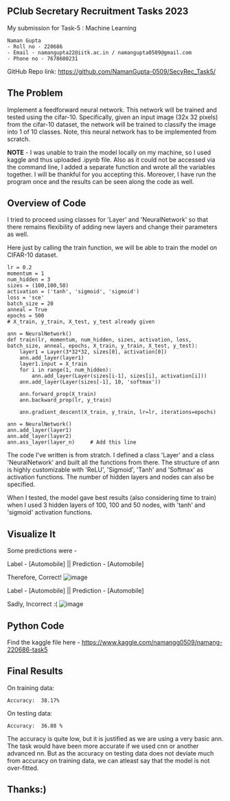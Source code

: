 
## PClub Secretary Recruitment Tasks 2023


My submission for Task-5 : Machine Learning


 
    Naman Gupta
    - Roll no - 220686
    - Email - namangupta22@iitk.ac.in / namangupta0509@gmail.com
    - Phone no - 7678600231



GitHub Repo link: https://github.com/NamanGupta-0509/SecyRec_Task5/
## The Problem
Implement a feedforward neural network. This network will be trained and tested using the cifar-10. Specifically, given an input image (32x 32 pixels) from the cifar-10 dataset, the network will be trained to classify the image into 1 of 10 classes. Note, this neural network has to be implemented from scratch.


**NOTE** - I was unable to train the model locally on my machine, so I used kaggle and thus uploaded .ipynb file. Also as it could not be accessed via the command line, I added a separate function and wrote all the variables together. I will be  thankful for you accepting this. Moreover, I have run the program once and the results can be seen along the code as well.
## Overview of Code

I tried to proceed using classes for 'Layer' and 'NeuralNetwork' so that there remains flexibility of adding new layers and change their parameters as well.

Here just by calling the train function, we will be able to train the model on CIFAR-10 dataset.

```
lr = 0.2
momentum = 1
num_hidden = 3
sizes = (100,100,50)
activation = ('tanh', 'sigmoid', 'sigmoid')
loss = 'sce'
batch_size = 20
anneal = True
epochs = 500
# X_train, y_train, X_test, y_test already given

ann = NeuralNetwork()
def train(lr, momentum, num_hidden, sizes, activation, loss, batch_size, anneal, epochs, X_train, y_train, X_test, y_test):
    layer1 = Layer(3*32*32, sizes[0], activation[0])
    ann.add_layer(layer1)
    layer1.input = X_train
    for i in range(1, num_hidden):
        ann.add_layer(Layer(sizes[i-1], sizes[i], activation[i]))
    ann.add_layer(Layer(sizes[-1], 10, 'softmax'))
                  
    ann.forward_prop(X_train)
    ann.backward_prop(lr, y_train)

    ann.gradient_descent(X_train, y_train, lr=lr, iterations=epochs)
```

```
ann = NeuralNetwork()
ann.add_layer(layer1)
ann.add_layer(layer2)
ann.ass_layer(layer_n)     # Add this line

```

The code I've written is from stratch. I defined a class 'Layer' and a class 'NeuralNetwork' and built all the functions from there. The structure of ann is highly customizable with 'ReLU', 'Sigmoid', 'Tanh' and 'Softmax' as activation functions. The number of hidden layers and nodes can also be specified.

When I tested, the model gave best results (also considering time to train) when I used 3 hidden layers of 100, 100 and 50 nodes, with 'tanh' and 'sigmoid' activation functions.
## Visualize It

Some predictions were - 

Label - [Automobile] || Prediction - [Automobile]

Therefore, Correct!
![image](https://github.com/NamanGupta-0509/SecyRec_Task5/assets/66472692/de08a19f-ddcd-4bdd-a410-5c9e3120dc7d)



Label - [Automobile] || Prediction - [Automobile]

Sadly, Incorrect :(
![image](https://github.com/NamanGupta-0509/SecyRec_Task5/assets/66472692/86ca3a2a-4a85-4ab6-88f9-15135e8004fe)


## Python Code

Find the kaggle file here - 
https://www.kaggle.com/namangg0509/namang-220686-task5

## Final Results

On training data:
```
Accuracy:  38.17%
```
On testing data:
```
Accuracy:  36.88 %
```
The accuracy is quite low, but it is justified as we are using a very basic ann. The task would have been more accurate if we used cnn or another advanced nn.
But as the accuracy on testing data does not deviate much from accuracy on training data, we can atleast say that the model is not over-fitted. 
## Thanks:)
